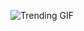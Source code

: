 
<!-- GIF_SECTION -->
![Trending GIF](https://media1.giphy.com/media/v1.Y2lkPThiYjIxNzcyaTBnaXg5ZjVwamd0a3EwY2lrbnIydjdzd2NzMmk2bnBuNmVvZTlsdyZlcD12MV9naWZzX3NlYXJjaCZjdD1n/Ah9o4OswzOuFSRUN57/giphy.gif)
<!-- END_GIF_SECTION -->

